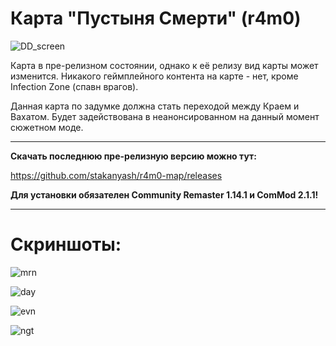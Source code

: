 # Карта "Пустыня Смерти" (r4m0)

![DD_screen](https://github.com/user-attachments/assets/d7b0b451-a549-4b8d-b7f6-13cef154089d)

Карта в пре-релизном состоянии, однако к её релизу вид карты может изменится. Никакого геймплейного контента на карте - нет, кроме Infection Zone (спавн врагов).

Данная карта по задумке должна стать переходой между Краем и Вахатом. Будет задействована в неанонсированном на данный момент сюжетном моде.

----------------------------

**Скачать последнюю пре-релизную версию можно тут:**

https://github.com/stakanyash/r4m0-map/releases

**Для установки обязателен Community Remaster 1.14.1 и ComMod 2.1.1!**

----------------------------

# Скриншоты:

![mrn](https://github.com/user-attachments/assets/e29b978b-1277-4848-84f2-177c6dde1b36)

![day](https://github.com/user-attachments/assets/a595fd4e-ab76-4e72-8b9f-bc87340e7c0d)

![evn](https://github.com/user-attachments/assets/03d8bb88-3752-43b8-b19d-b922012165d3)

![ngt](https://github.com/user-attachments/assets/6585975c-01af-4e88-a724-75a4bca2b04d)
